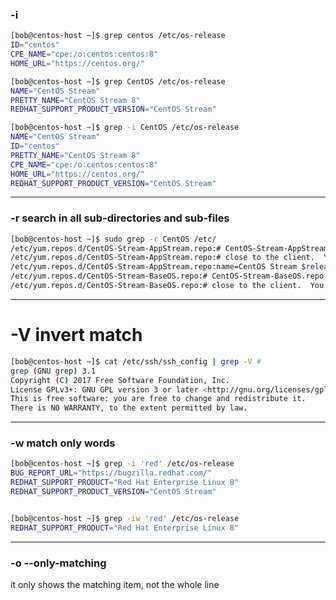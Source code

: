 
### -i

```bash
[bob@centos-host ~]$ grep centos /etc/os-release 
ID="centos"
CPE_NAME="cpe:/o:centos:centos:8"
HOME_URL="https://centos.org/"
```


```bash
[bob@centos-host ~]$ grep CentOS /etc/os-release 
NAME="CentOS Stream"
PRETTY_NAME="CentOS Stream 8"
REDHAT_SUPPORT_PRODUCT_VERSION="CentOS Stream"
```


```bash
[bob@centos-host ~]$ grep -i CentOS /etc/os-release 
NAME="CentOS Stream"
ID="centos"
PRETTY_NAME="CentOS Stream 8"
CPE_NAME="cpe:/o:centos:centos:8"
HOME_URL="https://centos.org/"
REDHAT_SUPPORT_PRODUCT_VERSION="CentOS Stream"
```

________________________________________________________________________________________________


### -r search in all sub-directories and sub-files

```bash
[bob@centos-host ~]$ sudo grep -r CentOS /etc/
/etc/yum.repos.d/CentOS-Stream-AppStream.repo:# CentOS-Stream-AppStream.repo
/etc/yum.repos.d/CentOS-Stream-AppStream.repo:# close to the client.  You should use this for CentOS updates unless you are
/etc/yum.repos.d/CentOS-Stream-AppStream.repo:name=CentOS Stream $releasever - AppStream
/etc/yum.repos.d/CentOS-Stream-BaseOS.repo:# CentOS-Stream-BaseOS.repo
/etc/yum.repos.d/CentOS-Stream-BaseOS.repo:# close to the client.  You should use this for CentOS updates unless you are
```

________________________________________________________________________________________________


# -V invert match

```bash
[bob@centos-host ~]$ cat /etc/ssh/ssh_config | grep -V #
grep (GNU grep) 3.1
Copyright (C) 2017 Free Software Foundation, Inc.
License GPLv3+: GNU GPL version 3 or later <http://gnu.org/licenses/gpl.html>.
This is free software: you are free to change and redistribute it.
There is NO WARRANTY, to the extent permitted by law.
```

________________________________________________________________________________________________


### -w match only words

```bash
[bob@centos-host ~]$ grep -i 'red' /etc/os-release 
BUG_REPORT_URL="https://bugzilla.redhat.com/"
REDHAT_SUPPORT_PRODUCT="Red Hat Enterprise Linux 8"
REDHAT_SUPPORT_PRODUCT_VERSION="CentOS Stream"


[bob@centos-host ~]$ grep -iw 'red' /etc/os-release 
REDHAT_SUPPORT_PRODUCT="Red Hat Enterprise Linux 8"
```

________________________________________________________________________________________________


### -o    --only-matching

it only shows the matching item, not the whole line

